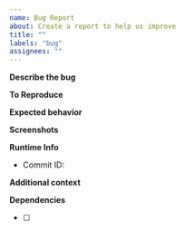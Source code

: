 ```yaml
---
name: Bug Report
about: Create a report to help us improve
title: ""
labels: "bug"
assignees: ""
---
```


<!-- Thanks for taking the time to report a bug! Please fill in the following. -->
<!-- We'll be in touch if we need any other information. -->
<!-- Once submitted, follow this issue's progress on the project board. -->
<!-- Notes like this are comments and won't appear in the report. -->
<!-- WARNING: Make sure no sensitive info is included, such as webhook URLs! -->

**Describe the bug**
<!-- A clear, concise description of the bug -->

**To Reproduce**
<!-- Steps to reproduce the bug -->

**Expected behavior**
<!-- A clear, concise description of what you expect to happen -->

**Screenshots**
<!-- If applicable, add screenshots to help explain your problem -->
<!-- WARNING: Make sure no sensitive info is included, such as webhook URLs! -->

**Runtime Info**
<!-- WARNING: Make sure no sensitive info is included, such as webhook URLs! -->
- Commit ID:

**Additional context**
<!-- Add any other context about the problem here -->
<!-- WARNING: Make sure no sensitive info is included, such as webhook URLs! -->

**Dependencies**
<!-- If this issue depends on another one being resolved, link those issues here and apply a `Blocked` label. -->
<!-- Be sure to explain the dependency! -->
<!-- e.g. - [ ] #2 for Updating the Issue Template -->
<!-- e.g. - [ ] devcodeabode/devcodeabode.github.io#2 for documentation to be added to the website -->
- [ ]
